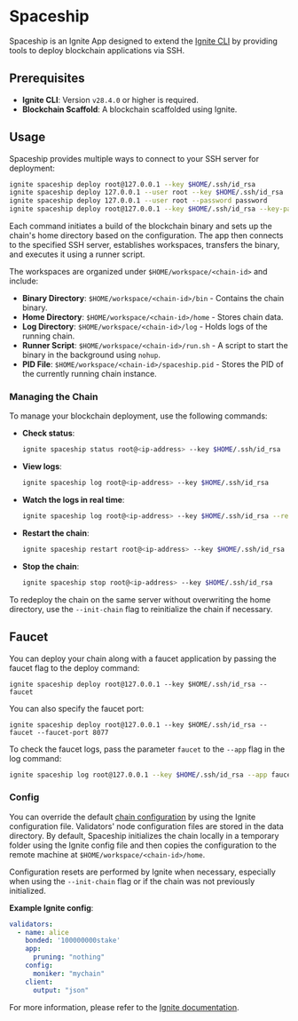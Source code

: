 # Spaceship

Spaceship is an Ignite App designed to extend the [Ignite CLI](https://github.com/ignite/cli) by providing tools to deploy blockchain applications via SSH.

## Prerequisites

* **Ignite CLI**: Version `v28.4.0` or higher is required.
* **Blockchain Scaffold**: A blockchain scaffolded using Ignite.

## Usage

Spaceship provides multiple ways to connect to your SSH server for deployment:

```sh
ignite spaceship deploy root@127.0.0.1 --key $HOME/.ssh/id_rsa
ignite spaceship deploy 127.0.0.1 --user root --key $HOME/.ssh/id_rsa
ignite spaceship deploy 127.0.0.1 --user root --password password
ignite spaceship deploy root@127.0.0.1 --key $HOME/.ssh/id_rsa --key-password key_password
```

Each command initiates a build of the blockchain binary and sets up the chain's home directory based on the configuration. The app then connects to the specified SSH server, establishes workspaces, transfers the binary, and executes it using a runner script.

The workspaces are organized under `$HOME/workspace/<chain-id>` and include:
- **Binary Directory**: `$HOME/workspace/<chain-id>/bin` - Contains the chain binary.
- **Home Directory**: `$HOME/workspace/<chain-id>/home` - Stores chain data.
- **Log Directory**: `$HOME/workspace/<chain-id>/log` - Holds logs of the running chain.
- **Runner Script**: `$HOME/workspace/<chain-id>/run.sh` - A script to start the binary in the background using `nohup`.
- **PID File**: `$HOME/workspace/<chain-id>/spaceship.pid` - Stores the PID of the currently running chain instance.

### Managing the Chain

To manage your blockchain deployment, use the following commands:

- **Check status**:
  ```sh
  ignite spaceship status root@<ip-address> --key $HOME/.ssh/id_rsa
  ```
- **View logs**:
  ```sh
  ignite spaceship log root@<ip-address> --key $HOME/.ssh/id_rsa
  ```
- **Watch the logs in real time**:
  ```sh
  ignite spaceship log root@<ip-address> --key $HOME/.ssh/id_rsa --real-time
  ```
- **Restart the chain**:
  ```sh
  ignite spaceship restart root@<ip-address> --key $HOME/.ssh/id_rsa
  ```
- **Stop the chain**:
  ```sh
  ignite spaceship stop root@<ip-address> --key $HOME/.ssh/id_rsa
  ```

To redeploy the chain on the same server without overwriting the home directory, use the `--init-chain` flag to reinitialize the chain if necessary.

## Faucet

You can deploy your chain along with a faucet application by passing the faucet flag to the deploy command:

```ssh
ignite spaceship deploy root@127.0.0.1 --key $HOME/.ssh/id_rsa --faucet
```

You can also specify the faucet port:

```ssh
ignite spaceship deploy root@127.0.0.1 --key $HOME/.ssh/id_rsa --faucet --faucet-port 8077
```

To check the faucet logs, pass the parameter `faucet` to the `--app` flag in the log command:

```sh
ignite spaceship log root@127.0.0.1 --key $HOME/.ssh/id_rsa --app faucet
```

### Config

You can override the default [chain configuration](https://docs.ignite.com/references/config#validators) by using the Ignite configuration file. Validators' node configuration files are stored in the data directory. By default, Spaceship initializes the chain locally in a temporary folder using the Ignite config file and then copies the configuration to the remote machine at `$HOME/workspace/<chain-id>/home`.

Configuration resets are performed by Ignite when necessary, especially when using the `--init-chain` flag or if the chain was not previously initialized.

**Example Ignite config**:

```yaml
validators:
  - name: alice
    bonded: '100000000stake'
    app:
      pruning: "nothing"
    config:
      moniker: "mychain"
    client:
      output: "json"
```

For more information, please refer to the [Ignite documentation](https://docs.ignite.com).
